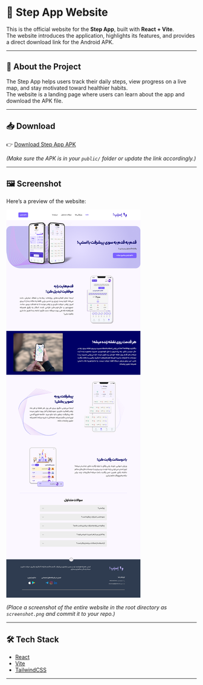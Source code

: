 # 📱 Step App Website

This is the official website for the **Step App**, built with **React + Vite**.  
The website introduces the application, highlights its features, and provides a direct download link for the Android APK.

---

## 🚀 About the Project
The Step App helps users track their daily steps, view progress on a live map, and stay motivated toward healthier habits.  
The website is a landing page where users can learn about the app and download the APK file.

---

## 📥 Download
👉 [Download Step App APK](./public/app.apk)  

*(Make sure the APK is in your `public/` folder or update the link accordingly.)*

---

## 🖼️ Screenshot

Here’s a preview of the website:

![Step App Website Screenshot](./shot.png)

*(Place a screenshot of the entire website in the root directory as `screenshot.png` and commit it to your repo.)*

---

## 🛠️ Tech Stack
- [React](https://react.dev/)
- [Vite](https://vitejs.dev/)
- [TailwindCSS](https://tailwindcss.com/)

---

